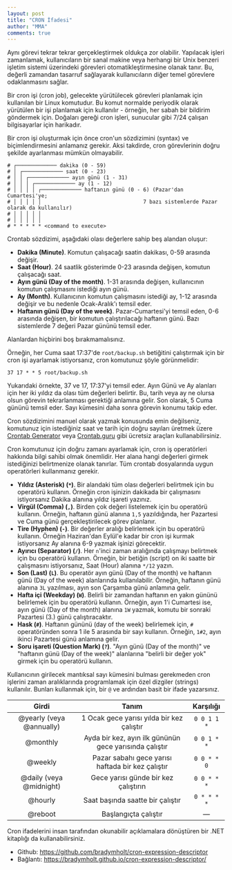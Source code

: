 ```yaml
---
layout: post
title: "CRON İfadesi"
author: "MMA"
comments: true
---
```


Aynı görevi tekrar tekrar gerçekleştirmek oldukça zor olabilir. Yapılacak işleri zamanlamak, kullanıcıların bir sanal makine veya herhangi bir Unix benzeri işletim sistemi üzerindeki görevleri otomatikleştirmesine olanak tanır. Bu, değerli zamandan tasarruf sağlayarak kullanıcıların diğer temel görevlere odaklanmasını sağlar.

Bir cron işi (cron job), gelecekte yürütülecek görevleri planlamak için kullanılan bir Linux komutudur. Bu komut normalde periyodik olarak yürütülen bir işi planlamak için kullanılır - örneğin, her sabah bir bildirim göndermek için. Doğaları gereği cron işleri, sunucular gibi 7/24 çalışan bilgisayarlar için harikadır.


Bir cron işi oluşturmak için önce cron'un sözdizimini (syntax) ve biçimlendirmesini anlamanız gerekir. Aksi takdirde, cron görevlerinin doğru şekilde ayarlanması mümkün olmayabilir.

```
# ┌───────────── dakika (0 - 59)
# │ ┌───────────── saat (0 - 23)
# │ │ ┌───────────── ayın günü (1 - 31)
# │ │ │ ┌───────────── ay (1 - 12)
# │ │ │ │ ┌───────────── haftanın günü (0 - 6) (Pazar'dan Cumartesi'ye;
# │ │ │ │ │                                 7 bazı sistemlerde Pazar olarak da kullanılır) 
# │ │ │ │ │
# │ │ │ │ │
# * * * * * <command to execute>
```

Crontab sözdizimi, aşağıdaki olası değerlere sahip beş alandan oluşur:
* **Dakika (Minute)**. Komutun çalışacağı saatin dakikası, 0-59 arasında değişir.
* **Saat (Hour)**. 24 saatlik gösterimde 0-23 arasında değişen, komutun çalışacağı saat.
* **Ayın günü (Day of the month)**. 1-31 arasında değişen, kullanıcının komutun çalışmasını istediği ayın günü.
* **Ay (Month)**. Kullanıcının komutun çalışmasını istediği ay, 1-12 arasında değişir ve bu nedenle Ocak-Aralık'ı temsil eder.
* **Haftanın günü (Day of the week)**. Pazar-Cumartesi'yi temsil eden, 0-6 arasında değişen, bir komutun çalıştırılacağı haftanın günü. Bazı sistemlerde 7 değeri Pazar gününü temsil eder.

Alanlardan hiçbirini boş bırakmamalısınız.

Örneğin, her Cuma saat 17:37'de `root/backup.sh` betiğitini çalıştırmak için bir cron işi ayarlamak istiyorsanız, cron komutunuz şöyle görünmelidir:

```
37 17 * * 5 root/backup.sh
```

Yukarıdaki örnekte, 37 ve 17, 17:37'yi temsil eder. Ayın Günü ve Ay alanları için her iki yıldız da olası tüm değerleri belirtir. Bu, tarih veya ay ne olursa olsun görevin tekrarlanması gerektiği anlamına gelir. Son olarak, 5 Cuma gününü temsil eder. Sayı kümesini daha sonra görevin konumu takip eder.

Cron sözdizimini manuel olarak yazmak konusunda emin değilseniz, komutunuz için istediğiniz saat ve tarih için doğru sayıları üretmek üzere [Crontab Generator](https://crontab-generator.org/) veya [Crontab.guru](https://crontab.guru/) gibi ücretsiz araçları kullanabilirsiniz.

Cron komutunuz için doğru zamanı ayarlamak için, cron iş operatörleri hakkında bilgi sahibi olmak önemlidir. Her alana hangi değerleri girmek istediğinizi belirtmenize olanak tanırlar. Tüm crontab dosyalarında uygun operatörleri kullanmanız gerekir.

* **Yıldız (Asterisk) (`*`)**. Bir alandaki tüm olası değerleri belirtmek için bu operatörü kullanın. Örneğin cron işinizin dakikada bir çalışmasını istiyorsanız Dakika alanına yıldız işareti yazınız.
* **Virgül (Comma) (`,`)**. Birden çok değeri listelemek için bu operatörü kullanın. Örneğin, haftanın günü alanına `1,5` yazıldığında, her Pazartesi ve Cuma günü gerçekleştirilecek görev planlanır.
* **Tire (Hyphen) (`-`)**. Bir değerler aralığı belirlemek için bu operatörü kullanın. Örneğin Haziran'dan Eylül'e kadar bir cron işi kurmak istiyorsanız Ay alanına 6-9 yazmak işinizi görecektir.
* **Ayırıcı (Separator) (`/`)**. Her `n`'inci zaman aralığında çalışmayı belirtmek için bu operatörü kullanın. Örneğin, bir betiğin (script) on iki saatte bir çalışmasını istiyorsanız, Saat (Hour) alanına `*/12` yazın.
* **Son (Last) (`L`)**. Bu operatör ayın günü (Day of the month) ve haftanın günü (Day of the week) alanlarında kullanılabilir. Örneğin, haftanın günü alanına `3L` yazılması, ayın son Çarşamba günü anlamına gelir.
* **Hafta içi (Weekday) (`W`)**. Belirli bir zamandan haftanın en yakın gününü belirlemek için bu operatörü kullanın. Örneğin, ayın 1'i Cumartesi ise, ayın günü (Day of the month) alanına `1W` yazmak, komutu bir sonraki Pazartesi (3.) günü çalıştıracaktır.
* **Hask (`#`)**. Haftanın gününü (day of the week) belirlemek için, `#` operatöründen sonra 1 ile 5 arasında bir sayı kullanın. Örneğin, `1#2`, ayın ikinci Pazartesi günü anlamına gelir. 
* **Soru işareti (Question Mark) (`?`)**. "Ayın günü (Day of the month)" ve "haftanın günü (Day of the week)" alanlarına "belirli bir değer yok" girmek için bu operatörü kullanın.

Kullanıcının girilecek mantıksal sayı kümesini bulması gerekmeden cron işlerini zaman aralıklarında programlamak için özel dizgiler (strings) kullanılır. Bunları kullanmak için, bir `@` ve ardından basit bir ifade yazarsınız.

|         **Girdi**         |                        **Tanım**                       | **Karşılığı** |
|:-------------------------:|:------------------------------------------------------:|:-------------:|
| @yearly (veya @annually)  |        1 Ocak gece yarısı yılda bir kez çalıştır       |  `0 0 1 1 *`  |
|         @monthly          | Ayda bir kez, ayın ilk gününün gece yarısında çalıştır |  `0 0 1 * *`  |
|          @weekly          |    Pazar sabahı gece yarısı haftada bir kez çalıştır   |  `0 0 * * 0`  |
|  @daily (veya @midnight)  |          Gece yarısı günde bir kez çalıştırın          |  `0 0 * * *`  |
|          @hourly          |            Saat başında saatte bir çalıştır            |  `0 * * * *`  |
|          @reboot          |                  Başlangıçta çalıştır                  |       —       |

Cron ifadelerini insan tarafından okunabilir açıklamalara dönüştüren bir .NET kitaplığı da kullanabilirsiniz.
* Github: https://github.com/bradymholt/cron-expression-descriptor
* Bağlantı: https://bradymholt.github.io/cron-expression-descriptor/
